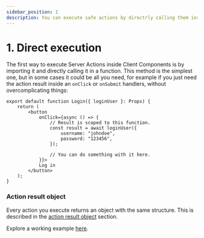 ```yaml
---
sidebar_position: 1
description: You can execute safe actions by directrly calling them inside Client Components.
---
```


# 1. Direct execution

The first way to execute Server Actions inside Client Components is by importing it and directly calling it in a function. This method is the simplest one, but in some cases it could be all you need, for example if you just need the action result inside an `onClick` or `onSubmit` handlers, without overcomplicating things:

```tsx
export default function Login({ loginUser }: Props) {
	return (
		<button
			onClick={async () => {
				// Result is scoped to this function.
				const result = await loginUser({
					username: "johndoe",
					password: "123456",
				});

				// You can do something with it here.
			}}>
			Log in
		</button>
	);
}
```

### Action result object

Every action you execute returns an object with the same structure. This is described in the [action result object](/docs/usage/action-result-object) section.

Explore a working example [here](<https://github.com/TheEdoRan/next-safe-action/tree/main/apps/playground/src/app/(examples)/direct>).
